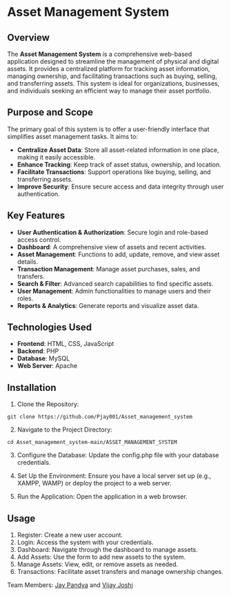 # Asset Management System

## Overview

The **Asset Management System** is a comprehensive web-based application designed to streamline the management of physical and digital assets. It provides a centralized platform for tracking asset information, managing ownership, and facilitating transactions such as buying, selling, and transferring assets. This system is ideal for organizations, businesses, and individuals seeking an efficient way to manage their asset portfolio.

## Purpose and Scope

The primary goal of this system is to offer a user-friendly interface that simplifies asset management tasks. It aims to:

- **Centralize Asset Data**: Store all asset-related information in one place, making it easily accessible.
- **Enhance Tracking**: Keep track of asset status, ownership, and location.
- **Facilitate Transactions**: Support operations like buying, selling, and transferring assets.
- **Improve Security**: Ensure secure access and data integrity through user authentication.

## Key Features

- **User Authentication & Authorization**: Secure login and role-based access control.
- **Dashboard**: A comprehensive view of assets and recent activities.
- **Asset Management**: Functions to add, update, remove, and view asset details.
- **Transaction Management**: Manage asset purchases, sales, and transfers.
- **Search & Filter**: Advanced search capabilities to find specific assets.
- **User Management**: Admin functionalities to manage users and their roles.
- **Reports & Analytics**: Generate reports and visualize asset data.

## Technologies Used

- **Frontend**: HTML, CSS, JavaScript
- **Backend**: PHP
- **Database**: MySQL
- **Web Server**: Apache


## Installation

1. Clone the Repository:
```
git clone https://github.com/Pjay001/Asset_management_system
```

2. Navigate to the Project Directory: 

```
cd Asset_management_system-main/ASSET_MANAGEMENT_SYSTEM

```

3. Configure the Database:
Update the config.php file with your database credentials.

4. Set Up the Environment:
Ensure you have a local server set up (e.g., XAMPP, WAMP) or deploy the project to a web server.

5. Run the Application:
Open the application in a web browser.


## Usage

1. Register: Create a new user account.
2. Login: Access the system with your credentials.
3. Dashboard: Navigate through the dashboard to manage assets.
4. Add Assets: Use the form to add new assets to the system.
5. Manage Assets: View, edit, or remove assets as needed.
6. Transactions: Facilitate asset transfers and manage ownership changes.


Team Members: [Jay Pandya](https://github.com/Pjay001) and [Vijay Joshi](https://github.com/VijayJoshi17)
